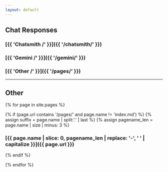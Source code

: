 ```yaml
---
layout: default
---
```


## Chat Responses
### [{{ 'Chatsmith /' }}]({{ '/chatsmith/' }})
### [{{ 'Gemini /' }}]({{ '/gemini/' }})
### [{{ 'Other /' }}]({{ '/pages/' }})
---
## Other
{% for page in site.pages %}

{% if (page.url contains '/pages/' and page.name != 'index.md') %}
{% assign suffix = page.name | split:'.' | last %}
{% assign pagename_len = page.name | size | minus: 3 %}
### [{{ page.name | slice: 0, pagename_len | replace: '-', ' ' | capitalize }}]({{ page.url }})
{% endif %}

{% endfor %}
